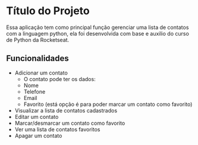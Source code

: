 
# Título do Projeto

Essa aplicação tem como principal função gerenciar uma lista de contatos com a linguagem python, ela foi desenvolvida com base e auxilio do curso de Python da Rocketseat.

## Funcionalidades

- Adicionar um contato
    - O contato pode ter os dados:
    - Nome
    - Telefone
    - Email
    - Favorito (está opção é para poder marcar um contato como favorito)
- Visualizar a lista de contatos cadastrados
- Editar um contato
- Marcar/desmarcar um contato como favorito
- Ver uma lista de contatos favoritos
- Apagar um contato

